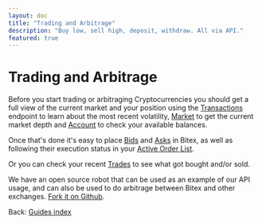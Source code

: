 ```yaml
---
layout: doc
title: "Trading and Arbitrage"
description: "Buy low, sell high, deposit, withdraw. All via API."
featured: true
---
```


# Trading and Arbitrage

Before you start trading or arbitraging Cryptocurrencies you should get a full view of the current market and your position using the [Transactions](https://developers.bitex.la/?version=latest#fe28db2c-90dc-4b84-b09e-b4002e657ddf) endpoint to learn about the most recent volatility, [Market](https://developers.bitex.la/?version=latest#669ba3d8-5706-41b5-9d9c-de3a24d14e01) to get the current market depth and [Account](https://developers.bitex.la/?version=latest#2aede449-e351-4410-8c89-da76c053474c) to check your available balances.

Once that's done it's easy to place [Bids](https://developers.bitex.la/?version=latest#5485d842-a27f-4871-8fce-5b5a225caf96) and [Asks](https://developers.bitex.la/?version=latest#6f7cfbba-c247-4582-b25f-4016a5e87550) in Bitex, as well as following their execution status in your [Active Order List](https://developers.bitex.la/?version=latest#960b4730-b86c-4d30-9311-f698c81133cc).

Or you can check your recent [Trades](https://developers.bitex.la/?version=latest#211e05ca-e788-4239-abde-1d9bdf8d5214) to see what got bought and/or sold.

We have an open source robot that can be used as an example of our API usage, and can also be used to do arbitrage between Bitex and other exchanges. [Fork it on Github](https://github.com/bitex-la/bitex-bot).

<div class="footer-nav">
  <span>
    Back:
    <a href="/">Guides index</a>
  </span>
</div>

